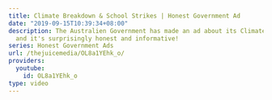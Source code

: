 ```yaml
---
title: Climate Breakdown & School Strikes | Honest Government Ad
date: "2019-09-15T10:39:34+08:00"
description: The Australien Government has made an ad about its Climate Change Policy
  and it's surprisingly honest and informative!
series: Honest Government Ads
url: /thejuicemedia/OL8a1YEhk_o/
providers:
  youtube:
    id: OL8a1YEhk_o
type: video
---
```

